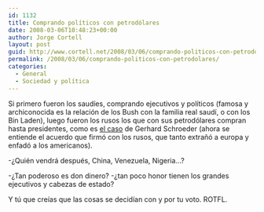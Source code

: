 ```yaml
---
id: 1132
title: Comprando polí­ticos con petrodólares
date: 2008-03-06T10:48:23+00:00
author: Jorge Cortell
layout: post
guid: http://www.cortell.net/2008/03/06/comprando-politicos-con-petrodolares/
permalink: /2008/03/06/comprando-politicos-con-petrodolares/
categories:
  - General
  - Sociedad y polí­tica
---
```

Si primero fueron los saudí­es, comprando ejecutivos y polí­ticos (famosa y archiconocida es la relación de los Bush con la familia real saudí­, o con los Bin Laden), luego fueron los rusos los que con sus petrodólares compran hasta presidentes, como es <a target="_blank" title="Washington post" href="http://www.washingtonpost.com/wp-dyn/content/article/2005/12/13/AR2005121301511.html">el caso</a> de Gerhard Schroeder (ahora se entiende el acuerdo que firmó con los rusos, que tanto extrañó a europa y enfadó a los americanos).

-¿Quién vendrá después, China, Venezuela, Nigeria...?

-¿Tan poderoso es don dinero? -¿tan poco honor tienen los grandes ejecutivos y cabezas de estado?

Y tú que creí­as que las cosas se decidí­an con y por tu voto. ROTFL.